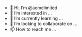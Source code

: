 - 👋 Hi, I’m @acmelimited
- 👀 I’m interested in ...
- 🌱 I’m currently learning ...
- 💞️ I’m looking to collaborate on ...
- 📫 How to reach me ...

<!---
acmelimited/acmelimited is a ✨ special ✨ repository because its `README.md` (this file) appears on your GitHub profile.
You can click the Preview link to take a look at your changes.
--->
